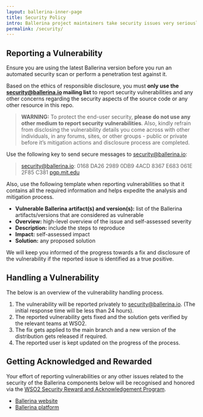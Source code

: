 ```yaml
---
layout: ballerina-inner-page
title: Security Policy
intro: Ballerina project maintainers take security issues very seriously and all the vulnerability reports are treated with the highest priority and confidentiality.
permalink: /security/
---
```


## Reporting a Vulnerability

Ensure you are using the latest Ballerina version before you run an automated security scan or perform a penetration test against it.

Based on the ethics of responsible disclosure, you must **only use the [security@ballerina.io](mailto:security@ballerina.io) mailing list** to report security vulnerabilities and any other concerns regarding the security aspects of the source code or any other resource in this repo.

> **WARNING:** To protect the end-user security, **please do not use any other medium to report security vulnerabilities**. Also, kindly refrain from disclosing the vulnerability details you come across with other individuals, in any forums, sites, or other groups - public or private before it’s mitigation actions and disclosure process are completed.

Use the following key to send secure messages to [security@ballerina.io](mailto:security@ballerina.io):

> security@ballerina.io: 0168 DA26 2989 0DB9 4ACD 8367 E683 061E 2F85 C381 [pgp.mit.edu](https://pgp.surfnet.nl/pks/lookup?op=vindex&fingerprint=on&search=0xE683061E2F85C381)

Also, use the following template when reporting vulnerabilities so that it contains all the required information and helps expedite the analysis and mitigation process.

- **Vulnerable Ballerina artifact(s) and version(s):** list of the Ballerina artifacts/versions that are considered as vulnerable
- **Overview:** high-level overview of the issue and self-assessed severity
- **Description:** include the steps to reproduce
- **Impact:** self-assessed impact
- **Solution:** any proposed solution

We will keep you informed of the progress towards a fix and disclosure of the vulnerability if the reported issue is identified as a true positive. 

## Handling a Vulnerability

The below is an overview of the vulnerability handling process.

1. The vulnerability will be reported privately to [security@ballerina.io](mailto:security@ballerina.io). (The initial response time will be less than 24 hours).
2. The reported vulnerability gets fixed and the solution gets verified by the relevant teams at WSO2.
3. The fix gets applied to the main branch and a new version of the distribution gets released if required.
4. The reported user is kept updated on the progress of the process. 

## Getting Acknowledged and Rewarded

Your effort of reporting vulnerabilities or any other issues related to the security of the Ballerina components below will be recognised and honored via the [WSO2 Security Reward and Acknowledgement Program](https://docs.wso2.com/display/Security/WSO2+Security+Reward+and+Acknowledgement+Program).

- [Ballerina website](https://ballerina.io/)
- [Ballerina platform](https://github.com/ballerina-platform)

<style>
.nav > li.cVersionItem {
    display: none !important;
}
</style>
<style> #tree-expand-all , #tree-collapse-all, .cTocElements {display:none;} .cGitButtonContainer {padding-left: 40px;} </style>
